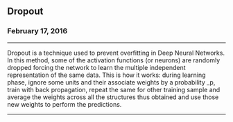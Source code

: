## Dropout
### February 17, 2016

---

Dropout is a technique used to prevent overfitting in Deep Neural Networks. In this method, some of the activation functions (or neurons) are randomly dropped forcing the network to learn the multiple independent representation of the same data. This is how it works: during learning phase, ignore some units and their associate weights by a probability _p, train with back propagation, repeat the same for other training sample and average the weights across all the structures thus obtained and use those new weights to perform the predictions.

---
